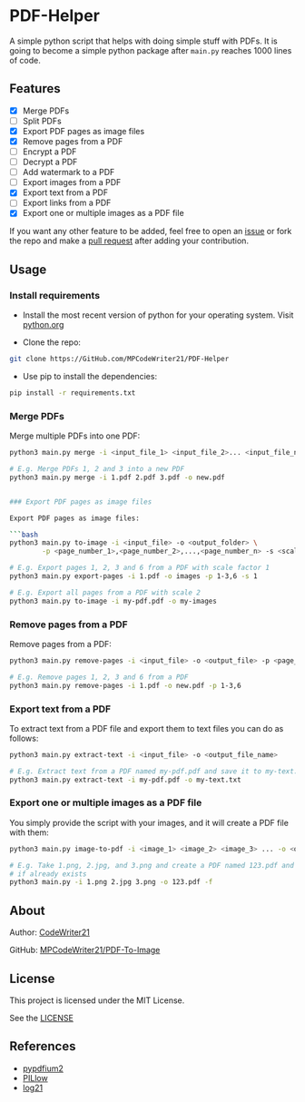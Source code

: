 PDF-Helper
==========

A simple python script that helps with doing simple stuff with PDFs. It is going to
become a simple python package after `main.py` reaches 1000 lines of code.

Features
--------

+ [x] Merge PDFs
+ [ ] Split PDFs
+ [x] Export PDF pages as image files
+ [x] Remove pages from a PDF
+ [ ] Encrypt a PDF
+ [ ] Decrypt a PDF
+ [ ] Add watermark to a PDF
+ [ ] Export images from a PDF
+ [x] Export text from a PDF
+ [ ] Export links from a PDF
+ [x] Export one or multiple images as a PDF file

If you want any other feature to be added, feel free to open an [issue](https://github.com/MPCodeWriter21/PDF-To-Image/issues)
or fork the repo and make a [pull request](https://github.com/MPCodeWriter21/PDF-To-Image/pulls)
after adding your contribution.

Usage
-----

### Install requirements

+ Install the most recent version of python for your operating system. Visit [python.org](https://python.org)

+ Clone the repo:

```bash
git clone https://GitHub.com/MPCodeWriter21/PDF-Helper
```

+ Use pip to install the dependencies:

```bash
pip install -r requirements.txt
```

### Merge PDFs

Merge multiple PDFs into one PDF:

```bash
python3 main.py merge -i <input_file_1> <input_file_2>... <input_file_n> -o <output_file>

# E.g. Merge PDFs 1, 2 and 3 into a new PDF
python3 main.py merge -i 1.pdf 2.pdf 3.pdf -o new.pdf


### Export PDF pages as image files

Export PDF pages as image files:

```bash
python3 main.py to-image -i <input_file> -o <output_folder> \
        -p <page_number_1>,<page_number_2>,...,<page_number_n> -s <scale_factor>

# E.g. Export pages 1, 2, 3 and 6 from a PDF with scale factor 1
python3 main.py export-pages -i 1.pdf -o images -p 1-3,6 -s 1

# E.g. Export all pages from a PDF with scale 2
python3 main.py to-image -i my-pdf.pdf -o my-images
```

### Remove pages from a PDF

Remove pages from a PDF:

```bash
python3 main.py remove-pages -i <input_file> -o <output_file> -p <page_number_1>,<page_number_2>,...,<page_number_n>

# E.g. Remove pages 1, 2, 3 and 6 from a PDF
python3 main.py remove-pages -i 1.pdf -o new.pdf -p 1-3,6
```

### Export text from a PDF

To extract text from a PDF file and export them to text files you can do as follows:

```bash
python3 main.py extract-text -i <input_file> -o <output_file_name>

# E.g. Extract text from a PDF named my-pdf.pdf and save it to my-text.txt
python3 main.py extract-text -i my-pdf.pdf -o my-text.txt
```

### Export one or multiple images as a PDF file

You simply provide the script with your images, and it will create a PDF file with them:

```bash
python3 main.py image-to-pdf -i <image_1> <image_2> <image_3> ... -o <output_file>

# E.g. Take 1.png, 2.jpg, and 3.png and create a PDF named 123.pdf and override
# if already exists
python3 main.py -i 1.png 2.jpg 3.png -o 123.pdf -f
```

About
-----

Author: [CodeWriter21](https://github.com/MPCodeWriter21)

GitHub: [MPCodeWriter21/PDF-To-Image](https://github.com/MPCodeWriter21/PDF-To-Image)

License
-------

This project is licensed under the MIT License.

See the [LICENSE](LICENSE)

References
----------

+ [pypdfium2](https://pypdfium2.readthedocs.io/en/stable/readme.html)
+ [PILlow](https://pillow.readthedocs.io/en/stable/)
+ [log21](https://GitHub.com/MPCodeWriter21/log21)
